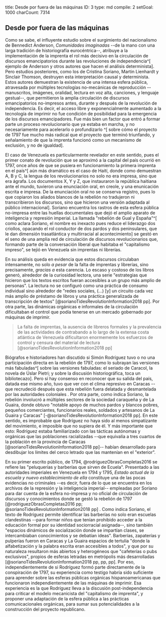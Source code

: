 title:          Desde por fuera de las máquinas
ID:             3
type:           md
compile:        2
setGoal:        1000
charCount:      7314


## Desde por fuera de las máquinas

Como se sabe, el influyente estudio sobre el surgimiento del nacionalismo de Bennedict Anderson, *Comunidades imaginadas* --de la mano con una larga tradición de historiografía eurocéntrica--, atribuye a la implementación de la imprenta el rol más decisivo en la circulación de discursos emancipatorios durante las revoluciones de independencia^[ ejemplo de Anderson y otros autores que hacen el análisis determinista]. Pero estudios posteriores, como los de Cristina Soriano, Martin Lienhardt y Sinclair Thomson, destruyen esta interpretación causal y determinista. Estos autores demuestran la existencia de una intensa esfera pública, atravesada por múltiples tecnologías no-mecánicas de reproducción --manuscritos, imágenes, oralidad, lectura en voz alta, canciones, y lenguaje gestual--, que permitieron la amplia circulación de discursos emancipatorios no-impresos antes, durante y después de la revolución de independencia. Es decir, el acceso libre y exponencialmente aumentado a la tecnología de imprimir no fue condición de posibilidad para la emergencia de los discursos emancipadores. Fue más bien un factor que entró a formar parte un proceso revolucionario que ya estaba en marcha, y no necesariamente para acelerarlo o profundizarlo ^[ sobre cómo el proyecto de 1797 fue mucho más radical que el proyecto que terminó triunfando, y señalamiento de que la imprenta funcionó como un mecanismo de exclusión, y no de igualdad].

El caso de Venezuela es particularmente revelador en este sentido, pues el primer conato de revolución que se aproximó a la capital del país ocurrió en 1797, once años de que se pusiera en funcionamiento la primera imprenta en el país^[ aún más dramático es el caso de Haití, donde como demuestran A, B y C, la lengua de los revolucionarios no solo no era impresa, sino que era ágrafa. Los documentos X, Y y Z, que instauraron la república haitiana ante el mundo, tuvieron una enunciación oral, en creole, y una enunicación escrita e impresa. De la enunciación oral no se conserva registro, pues lo que copiaron los aliados blancos de la rebelión no tradujeron ni transcribieron los discursos, sino que hicieron una versión adaptada al público internacional]. Soriano encuentra los rastros de esta esfera pública no-impresa entre las huellas documentales que dejó el amplio aparato de inteligencia y represión imperial. La llamada "rebelión de Gual y España"^[ como aclara Soriano, el nombre es inexacto pues reduce el liderazgo dos criollos, opacando el rol conductor de dos pardos y dos peninsulares, que le dan dimensión trasatlántica y multirracial al acontecimiento] se gestó en el seno de una amplia red de circulación de discursos revolucionarios que, formando parte de la conversación liberal que habitaba el "capitalismo impreso", se tejió en Venezuela sin imprentas ni librerías. 

En su análisis queda en evidencia que estos discursos circulaban intensamente, no solo *a pesar* de la falta de imprentas y librerías, sino precisamente, *gracias a* esta carencia. Lo escaso y costoso de los libros generó, alrededor de la curiosidad lectora, una serie "estrategias que hicieron que los textos escritos fueran accesibles a un grupo más amplio de personas". La lectura no se configuró como una práctica de consumo individual sino alrededor de "redes sociales, (...) [y] un circuito cada vez más amplio de préstamo de libros y una práctica generalizada de transcripción de textos" [@sorianoTidesRevolutionInformation2018 pp]. Por otra parte, las dinámicas orgánicas e informales de la circulación dificultaban el control que podía tenerse en un mercado gobernado por máquinas de imprimir.

>La falta de imprentas, la ausencia de libreros formales y la prevalencia de las actividades de contrabando a lo largo de la extensa costa atlántica de Venezuela dificultaron enormemente los esfuerzos de control y censura del material de lectura [@sorianoTidesRevolutionInformation2018 pp]

Biógrafos e historiadores han discutido si Simón Rodríguez tuvo o no una participación directa en la rebelión de 1797, como lo subrayan las versiones más fabuladas^[ sobre las versiones fabuladas: el seriado de Caracol, la novela de Úslar Pietri; y sobre la discusión historiográfica, toca un bibliotecazo]. Pero sí hay consenso en reconocer que su salida del país, datada ese mismo año, tuvo que ver con el clima represivo en Caracas --que recrudeció después que esta rebelión fuera delatada y desmantelada por las autoridades coloniales <!--referncia-->. Por otra parte, como indica Soriano, la rebelión involucró a múltiples sectores de la sociedad caraqueña y de La Guaira, donde obtuvo "notable apoyo de muchos pardos y blancos pobres, pequeños comerciantes, funcionarios reales, soldados y artesanos de La Guaira y Caracas" [-@sorianoTidesRevolutionInformation2018 pp]. En este sentido, es improbable que Rodríguez no haya sido al menos simpatizante del movimiento, e imposible que no supiera de él. Y más importante que esto: Rodríguez estaba familiarizado con las tácticas autónomas y orgánicas que las poblaciones racializadas --que equivalía a tres cuartos de la población en la provincia de Caracas [@sorianoTidesRevolutionInformation2018 pp]-- habían desarrollado para desdibujar los límites del cerco letrado que las mantenían en el "exterior". 

En su primer escrito público, de 1794, @rodriguezObrasCompletas2016 se refiere las "peluquerías y barberías que sirven de Ecuela". Presentado a las autoridades imperiales en Venezuela en 1794 y 1795, *Estado actual de la escuela y nuevo establecimiento de ella* constituye una de las pocas evidencias no criminales --es decir, fuera de lo que se encuentra en los archivos de la represión y la inteligencia imperial-- empleadas por Soriano para dar cuenta de la esfera no-impresa y no oficial  de circulación de discursos y conocimientos donde se gestó la rebelión de 1797 [@rodriguezObrasCompletas2016 pp; @sorianoTidesRevolutionInformation2018 pp] <!--agregar referencia a los editores-->. Como indica Soriano, el texto de Rodríguez permite identificar las barberías no solo eran escuelas clandestinas --para formar niños que tenían prohibido acceder a la educación formal por su identidad sociorracial asignada--, sino también "espacios dinámicos de socialización donde se impartían clases, se intercambiaban conocimientos y se debatían ideas". Barberías, zapaterías y pulperías fueron en Caracas y La Guaira espacios de tertulia "donde la alfabetización y la palabra escrita eran accesibles a todos", y que por su naturaleza resultaron más abiertos y heterogéneos que "cafeterías o pubs exclusivos", propios de esferas letradas en metrópolis más desarrolladas [@sorianoTidesRevolutionInformation2018 pp, pp, pp]. Por eso, independientemente de si Rodríguez formó parte directamente de la conspiración de 1797, su experiencia como testigo habría sido suficiente para aprender sobre las esferas públicas orgánicas hispanoamericanas que funcionaron independientemente de las máquinas de imprimir. Esa experiencia es la que Rodríguez lleva a la discusión post-independencia para criticar el modelo mecanicista del "capitalismo de imprenta", y proponer una adaptación de la esfera pública a las prácticas comunicacionales orgánicas, para sumar sus potencialidades a la construcción del proyecto republicano.